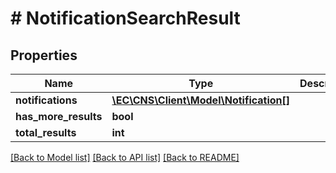 # # NotificationSearchResult

## Properties

Name | Type | Description | Notes
------------ | ------------- | ------------- | -------------
**notifications** | [**\EC\CNS\Client\Model\Notification[]**](Notification.md) |  | [optional]
**has_more_results** | **bool** |  | [optional]
**total_results** | **int** |  | [optional]

[[Back to Model list]](../../README.md#models) [[Back to API list]](../../README.md#endpoints) [[Back to README]](../../README.md)
